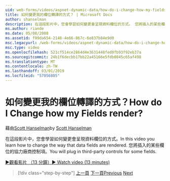 ```yaml
---
uid: web-forms/videos/aspnet-dynamic-data/how-do-i-change-how-my-fields-render
title: 如何變更我的欄位轉譯的方式？ | Microsoft Docs
author: shanselman
description: 在這段影片中，您會學習如何變更會呈現資料欄位的方式。 您將插入的某些欄位的協力廠商控制項。
ms.author: riande
ms.date: 05/08/2008
ms.assetid: f99da654-2148-4e66-867c-6e837b84e9d0
msc.legacyurl: /web-forms/videos/aspnet-dynamic-data/how-do-i-change-how-my-fields-render
msc.type: video
ms.openlocfilehash: 521cf514ce2864d4e3631448fed0fb93f92eb37a
ms.sourcegitcommit: 24b1f6decbb17bb22a45166e5fdb0845c65af498
ms.translationtype: MT
ms.contentlocale: zh-TW
ms.lasthandoff: 03/01/2019
ms.locfileid: "57056805"
---
```

<a name="how-do-i-change-how-my-fields-render"></a><span data-ttu-id="0fc4d-105">如何變更我的欄位轉譯的方式？</span><span class="sxs-lookup"><span data-stu-id="0fc4d-105">How do I Change how my Fields render?</span></span>
====================
<span data-ttu-id="0fc4d-106">藉由[Scott Hanselman](https://github.com/shanselman)</span><span class="sxs-lookup"><span data-stu-id="0fc4d-106">by [Scott Hanselman](https://github.com/shanselman)</span></span>

<span data-ttu-id="0fc4d-107">在這段影片中，您會學習如何變更會呈現資料欄位的方式。</span><span class="sxs-lookup"><span data-stu-id="0fc4d-107">In this video you learn how to change the way that data fields are rendered.</span></span> <span data-ttu-id="0fc4d-108">您將插入的某些欄位的協力廠商控制項。</span><span class="sxs-lookup"><span data-stu-id="0fc4d-108">You will plug in third-party controls for some fields.</span></span>

[<span data-ttu-id="0fc4d-109">&#9654;觀看影片 （13 分鐘）</span><span class="sxs-lookup"><span data-stu-id="0fc4d-109">&#9654; Watch video (13 minutes)</span></span>](https://channel9.msdn.com/Blogs/ASP-NET-Site-Videos/how-do-i-change-how-my-fields-render)

> [!div class="step-by-step"]
> <span data-ttu-id="0fc4d-110">[上一頁](how-do-i-enable-inline-gridview-editing.md)
> [下一頁](how-do-i-handle-business-logic-exceptions.md)</span><span class="sxs-lookup"><span data-stu-id="0fc4d-110">[Previous](how-do-i-enable-inline-gridview-editing.md)
[Next](how-do-i-handle-business-logic-exceptions.md)</span></span>
